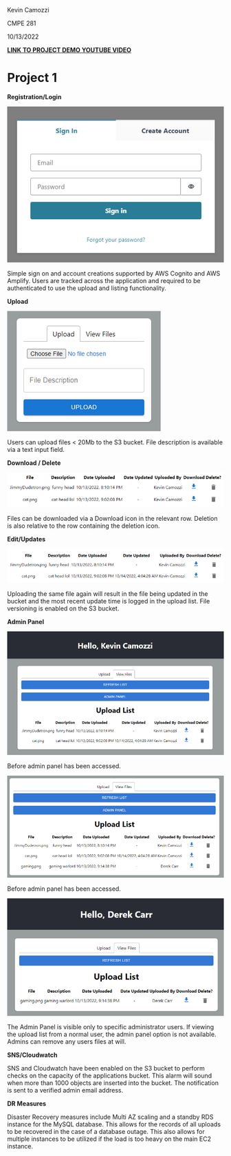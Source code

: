 Kevin Camozzi

CMPE 281

10/13/2022

**[LINK TO PROJECT DEMO YOUTUBE VIDEO](https://youtu.be/fqgchoPQpgY)**

# **Project 1**

**Registration/Login**

![](readme_images/image1.png)

Simple sign on and account creations supported by AWS Cognito and AWS Amplify. Users are tracked across the application and required to be authenticated to use the upload and listing functionality.

**Upload**

![](readme_images/image2.png)

Users can upload files \< 20Mb to the S3 bucket. File description is available via a text input field.

**Download / Delete**

![](readme_images/image3.png)

Files can be downloaded via a Download icon in the relevant row. Deletion is also relative to the row containing the deletion icon.

**Edit/Updates**

![](readme_images/image4.png)

Uploading the same file again will result in the file being updated in the bucket and the most recent update time is logged in the upload list. File versioning is enabled on the S3 bucket.

**Admin Panel**

![](readme_images/image5.png)

Before admin panel has been accessed.

![](readme_images/image6.png)

Before admin panel has been accessed.

![](readme_images/image7.png)

The Admin Panel is visible only to specific administrator users. If viewing the upload list from a normal user, the admin panel option is not available. Admins can remove any users files at will.

**SNS/Cloudwatch**

SNS and Cloudwatch have been enabled on the S3 bucket to perform checks on the capacity of the applications bucket. This alarm will sound when more than 1000 objects are inserted into the bucket. The notification is sent to a verified admin email address.

**DR Measures**

Disaster Recovery measures include Multi AZ scaling and a standby RDS instance for the MySQL database. This allows for the records of all uploads to be recovered in the case of a database outage. This also allows for multiple instances to be utilized if the load is too heavy on the main EC2 instance.
